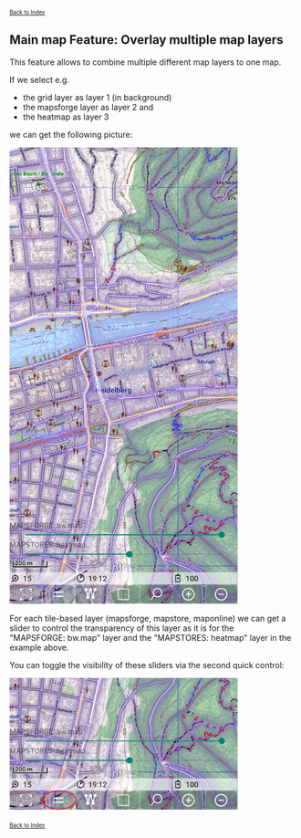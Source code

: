 <small><small>[Back to Index](../../../index.md)</small></small>

## Main map Feature: Overlay multiple map layers

This feature allows to combine multiple different map layers to one map. 

If we select e.g.
- the grid layer as layer 1 (in background) 
- the mapsforge layer as layer 2 and 
- the heatmap as layer 3 

we can get the following picture:

<img src="./multi_map1.png" width="400" />

For each tile-based layer (mapsforge, mapstore, maponline) we can get a
slider to control the transparency of this layer as it is for the
"MAPSFORGE:&nbsp;bw.map" layer and the "MAPSTORES:&nbsp;heatmap" layer in the
example above.

You can toggle the visibility of these sliders via the second quick control:

<img src="./multi_map2.png" width="400" />

<small><small>[Back to Index](../../../index.md)</small></small>